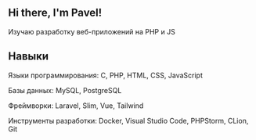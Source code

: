 ## Hi there, I'm Pavel!

Изучаю разработку веб-приложений на PHP и JS

## Навыки
Языки программирования: C, PHP, HTML, CSS, JavaScript

Базы данных: MySQL, PostgreSQL

Фреймворки: Laravel, Slim, Vue, Tailwind

Инструменты разработки: Docker, Visual Studio Code, PHPStorm, CLion, Git
